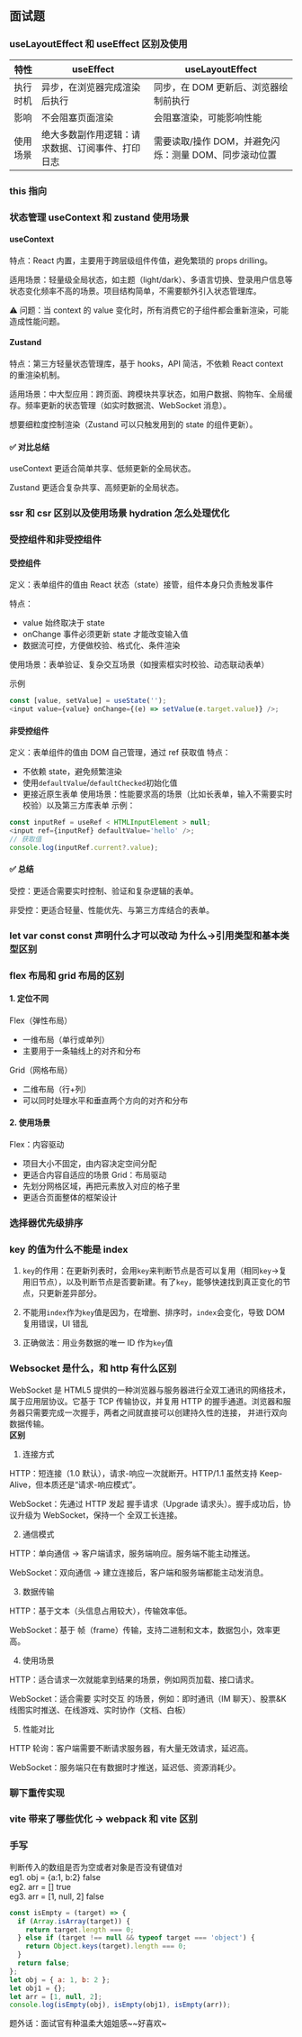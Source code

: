 ## 面试题

### useLayoutEffect 和 useEffect 区别及使用

| 特性     | useEffect                                        | useLayoutEffect                                       |
| -------- | ------------------------------------------------ | ----------------------------------------------------- |
| 执行时机 | 异步，在浏览器完成渲染后执行                     | 同步，在 DOM 更新后、浏览器绘制前执行                 |
| 影响     | 不会阻塞页面渲染                                 | 会阻塞渲染，可能影响性能                              |
| 使用场景 | 绝大多数副作用逻辑：请求数据、订阅事件、打印日志 | 需要读取/操作 DOM，并避免闪烁：测量 DOM、同步滚动位置 |

### this 指向

### 状态管理 useContext 和 zustand 使用场景

#### useContext

特点：React 内置，主要用于跨层级组件传值，避免繁琐的 props drilling。

适用场景：轻量级全局状态，如主题（light/dark）、多语言切换、登录用户信息等状态变化频率不高的场景。项目结构简单，不需要额外引入状态管理库。

⚠️ 问题：当 context 的 value 变化时，所有消费它的子组件都会重新渲染，可能造成性能问题。

#### Zustand

特点：第三方轻量状态管理库，基于 hooks，API 简洁，不依赖 React context 的重渲染机制。

适用场景：中大型应用：跨页面、跨模块共享状态，如用户数据、购物车、全局缓存。频率更新的状态管理（如实时数据流、WebSocket 消息）。

想要细粒度控制渲染（Zustand 可以只触发用到的 state 的组件更新）。

#### ✅ 对比总结

useContext 更适合简单共享、低频更新的全局状态。

Zustand 更适合复杂共享、高频更新的全局状态。

### ssr 和 csr 区别以及使用场景 hydration 怎么处理优化

### 受控组件和非受控组件

#### 受控组件

定义：表单组件的值由 React 状态（state）接管，组件本身只负责触发事件

特点：

- value 始终取决于 state
- onChange 事件必须更新 state 才能改变输入值
- 数据流可控，方便做校验、格式化、条件渲染

使用场景：表单验证、复杂交互场景（如搜索框实时校验、动态联动表单）

示例

```js
const [value, setValue] = useState('');
<input value={value} onChange={(e) => setValue(e.target.value)} />;
```

#### 非受控组件

定义：表单组件的值由 DOM 自己管理，通过 ref 获取值
特点：

- 不依赖 state，避免频繁渲染
- 使用`defaultValue`/`defaultChecked`初始化值
- 更接近原生表单
  使用场景：性能要求高的场景（比如长表单，输入不需要实时校验）以及第三方库表单
  示例：

```js
const inputRef = useRef < HTMLInputElement > null;
<input ref={inputRef} defaultValue='hello' />;
// 获取值
console.log(inputRef.current?.value);
```

#### ✅ 总结

受控：更适合需要实时控制、验证和复杂逻辑的表单。

非受控：更适合轻量、性能优先、与第三方库结合的表单。

### let var const const 声明什么才可以改动 为什么->引用类型和基本类型区别

### flex 布局和 grid 布局的区别

#### 1. 定位不同

Flex（弹性布局）

- 一维布局（单行或单列）
- 主要用于一条轴线上的对齐和分布

Grid（网格布局）

- 二维布局（行+列）
- 可以同时处理水平和垂直两个方向的对齐和分布

#### 2. 使用场景

Flex：内容驱动

- 项目大小不固定，由内容决定空间分配
- 更适合内容自适应的场景
  Grid：布局驱动
- 先划分网格区域，再把元素放入对应的格子里
- 更适合页面整体的框架设计

### 选择器优先级排序

### key 的值为什么不能是 index

1. `key`的作用：在更新列表时，会用`key`来判断节点是否可以复用（相同`key`->复用旧节点），以及判断节点是否要新建。有了`key`，能够快速找到真正变化的节点，只更新差异部分。

2. 不能用`index`作为`key`值是因为，在增删、排序时，`index`会变化，导致 DOM 复用错误，UI 错乱

3. 正确做法：用业务数据的唯一 ID 作为`key`值

### Websocket 是什么，和 http 有什么区别

WebSocket 是 HTML5 提供的一种浏览器与服务器进行全双工通讯的网络技术，属于应用层协议。它基于 TCP 传输协议，并复用 HTTP 的握手通道。浏览器和服务器只需要完成一次握手，两者之间就直接可以创建持久性的连接， 并进行双向数据传输。  
**区别**

1. 连接方式

HTTP：短连接（1.0 默认），请求-响应一次就断开。HTTP/1.1 虽然支持 Keep-Alive，但本质还是“请求-响应模式”。

WebSocket：先通过 HTTP 发起 握手请求（Upgrade 请求头）。握手成功后，协议升级为 WebSocket，保持一个 全双工长连接。

2. 通信模式

HTTP：单向通信 → 客户端请求，服务端响应。服务端不能主动推送。

WebSocket：双向通信 → 建立连接后，客户端和服务端都能主动发消息。

3. 数据传输

HTTP：基于文本（头信息占用较大），传输效率低。

WebSocket：基于 帧（frame）传输，支持二进制和文本，数据包小，效率更高。

4. 使用场景

HTTP：适合请求一次就能拿到结果的场景，例如网页加载、接口请求。

WebSocket：适合需要 实时交互 的场景，例如：即时通讯（IM 聊天）、股票&K 线图实时推送、在线游戏、实时协作（文档、白板）

5. 性能对比

HTTP 轮询：客户端需要不断请求服务器，有大量无效请求，延迟高。

WebSocket：服务端只在有数据时才推送，延迟低、资源消耗少。

### 聊下重传实现

### vite 带来了哪些优化 -> webpack 和 vite 区别

### 手写

判断传入的数组是否为空或者对象是否没有键值对  
eg1. obj = {a:1, b:2} false  
eg2. arr = [] true  
eg3. arr = [1, null, 2] false

```js
const isEmpty = (target) => {
  if (Array.isArray(target)) {
    return target.length === 0;
  } else if (target !== null && typeof target === 'object') {
    return Object.keys(target).length === 0;
  }
  return false;
};
let obj = { a: 1, b: 2 };
let obj1 = {};
let arr = [1, null, 2];
console.log(isEmpty(obj), isEmpty(obj1), isEmpty(arr));
```

题外话：面试官有种温柔大姐姐感~~好喜欢~
